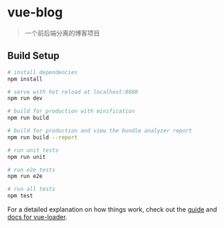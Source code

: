 <!--
 * @Author: your name
 * @Date: 2020-05-12 22:23:45
 * @LastEditTime: 2020-05-13 00:24:19
 * @LastEditors: your name
 * @Description: In User Settings Edit
 * @FilePath: /vue-blog/README.md
 -->
# vue-blog

> 一个前后端分离的博客项目

## Build Setup

``` bash
# install dependencies
npm install

# serve with hot reload at localhost:8080
npm run dev

# build for production with minification
npm run build

# build for production and view the bundle analyzer report
npm run build --report

# run unit tests
npm run unit

# run e2e tests
npm run e2e

# run all tests
npm test
```

For a detailed explanation on how things work, check out the [guide](http://vuejs-templates.github.io/webpack/) and [docs for vue-loader](http://vuejs.github.io/vue-loader).
